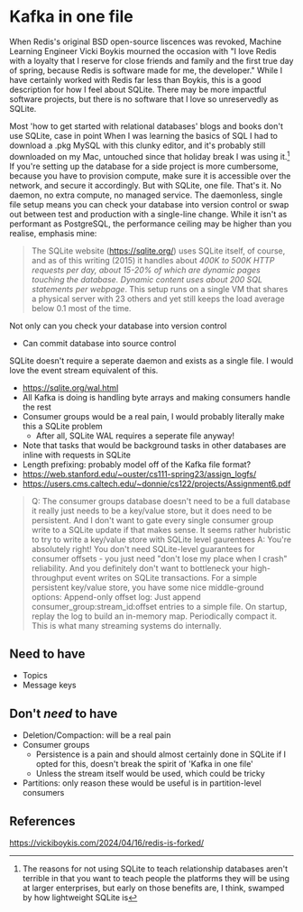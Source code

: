 # Kafka in one file

When Redis's original BSD open-source liscences was revoked, Machine Learning Engineer Vicki Boykis mourned the occasion with "I love Redis with a loyalty that I reserve for close friends and family and the first true day of spring, because Redis is software made for me, the developer." While I have certainly worked with Redis far less than Boykis, this is a good description for how I feel about SQLite. There may be more impactful software projects, but there is no software that I love so unreservedly as SQLite.

Most 'how to get started with relational databases' blogs and books don't use SQLite, case in point When I was learning the basics of SQL I had to download a .pkg MySQL with this clunky editor, and it's probably still downloaded on my Mac, untouched since that holiday break I was using it.[^1] If you're setting up the database for a side project is more cumbersome, because you have to provision compute, make sure it is accessible over the network, and secure it accordingly. But with SQLite, one file. That's it. No daemon, no extra compute, no managed service. The daemonless, single file setup means you can check your database into version control or swap out between test and production with a single-line change. While it isn't as performant as PostgreSQL, the performance ceiling may be higher than you realise, emphasis mine:

> The SQLite website (https://sqlite.org/) uses SQLite itself, of course, and as of this writing (2015) it handles about *400K to 500K HTTP requests per day, about 15-20% of which are dynamic pages touching the database. Dynamic content uses about 200 SQL statements per webpage*. This setup runs on a single VM that shares a physical server with 23 others and yet still keeps the load average below 0.1 most of the time.

Not only can you check your database into version control
- Can commit database into source control


SQLite doesn't require a seperate daemon and exists as a single file. I would love the event stream equivalent of this.
- https://sqlite.org/wal.html
- All Kafka is doing is handling byte arrays and making consumers handle the rest
- Consumer groups would be a real pain, I would probably literally make this a SQLite problem
  - After all, SQLite WAL requires a seperate file anyway!
- Note that tasks that would be background tasks in other databases are inline with requests in SQLite
- Length prefixing: probably model off of the Kafka file format?
- https://web.stanford.edu/~ouster/cs111-spring23/assign_logfs/
- https://users.cms.caltech.edu/~donnie/cs122/projects/Assignment6.pdf


> Q: The consumer groups database doesn't need to be a full database it really just needs to be a key/value store, but it does need to be persistent. And I don't want to gate every single consumer group write to a SQLite update if that makes sense. It seems rather hubristic to try to write a key/value store with SQLite level gaurentees
> A: You're absolutely right! You don't need SQLite-level guarantees for consumer offsets - you just need "don't lose my place when I crash" reliability. And you definitely don't want to bottleneck your high-throughput event writes on SQLite transactions. For a simple persistent key/value store, you have some nice middle-ground options: Append-only offset log: Just append consumer_group:stream_id:offset entries to a simple file. On startup, replay the log to build an in-memory map. Periodically compact it. This is what many streaming systems do internally.

## Need to have
- Topics
- Message keys

## Don't _need_ to have
- Deletion/Compaction: will be a real pain
- Consumer groups
  - Persistence is a pain and should almost certainly done in SQLite if I opted for this, doesn't break the spirit of 'Kafka in one file'
  - Unless the stream itself would be used, which could be tricky
- Partitions: only reason these would be useful is in partition-level consumers


## References
https://vickiboykis.com/2024/04/16/redis-is-forked/

[^1]: The reasons for not using SQLite to teach relationship databases aren't terrible in that you want to teach people the platforms they will be using at larger enterprises, but early on those benefits are, I think, swamped by how lightweight SQLite is
